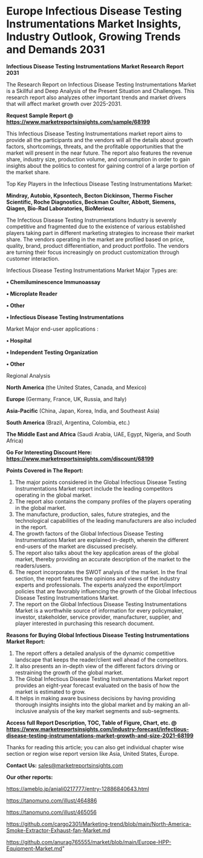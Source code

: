 # Europe Infectious Disease Testing Instrumentations Market Insights, Industry Outlook, Growing Trends and Demands 2031

<strong>Infectious Disease Testing Instrumentations Market Research Report 2031</strong>

The Research Report on Infectious Disease Testing Instrumentations Market is a Skillful and Deep Analysis of the Present Situation and Challenges. This research report also analyzes other important trends and market drivers that will affect market growth over 2025-2031.

<strong>Request Sample Report @ <a href=https://www.marketreportsinsights.com/sample/68199>https://www.marketreportsinsights.com/sample/68199</a></strong>

This Infectious Disease Testing Instrumentations market report aims to provide all the participants and the vendors will all the details about growth factors, shortcomings, threats, and the profitable opportunities that the market will present in the near future. The report also features the revenue share, industry size, production volume, and consumption in order to gain insights about the politics to contest for gaining control of a large portion of the market share.

Top Key Players in the Infectious Disease Testing Instrumentations Market:

<strong>Mindray, Autobio, Kpsontech, Becton Dickinson, Thermo Fischer Scientific, Roche Diagnostics, Beckman Coulter, Abbott, Siemens, Qiagen, Bio-Rad Laboratories, BioMerieux</strong>

The Infectious Disease Testing Instrumentations Industry is severely competitive and fragmented due to the existence of various established players taking part in different marketing strategies to increase their market share. The vendors operating in the market are profiled based on price, quality, brand, product differentiation, and product portfolio. The vendors are turning their focus increasingly on product customization through customer interaction.

Infectious Disease Testing Instrumentations Market Major Types are:

<strong>• Chemiluminescence Immunoassay

• Microplate Reader

• Other

• Infectious Disease Testing Instrumentations</strong>

Market Major end-user applications :

<strong>• Hospital

• Independent Testing Organization

• Other</strong>

Regional Analysis

</u><strong><b>North America</b></strong> (the United States, Canada, and Mexico)

<strong><b>Europe </b></strong>(Germany, France, UK, Russia, and Italy)

<strong><b>Asia-Pacific</b></strong> (China, Japan, Korea, India, and Southeast Asia)

<strong><b>South America</b></strong> (Brazil, Argentina, Colombia, etc.)

<strong><b>The Middle East and Africa</b></strong> (Saudi Arabia, UAE, Egypt, Nigeria, and South Africa)

<strong>Go For Interesting Discount Here: <a href=https://www.marketreportsinsights.com/discount/68199>https://www.marketreportsinsights.com/discount/68199</a></strong>

<strong>Points Covered in The Report:</strong>
<ol>
  <li>The major points considered in the Global Infectious Disease Testing Instrumentations Market report include the leading competitors operating in the global market.</li>
  <li>The report also contains the company profiles of the players operating in the global market.</li>
  <li>The manufacture, production, sales, future strategies, and the technological capabilities of the leading manufacturers are also included in the report.</li>
  <li>The growth factors of the Global Infectious Disease Testing Instrumentations Market are explained in-depth, wherein the different end-users of the market are discussed precisely.</li>
  <li>The report also talks about the key application areas of the global market, thereby providing an accurate description of the market to the readers/users.</li>
  <li>The report incorporates the SWOT analysis of the market. In the final section, the report features the opinions and views of the industry experts and professionals. The experts analyzed the export/import policies that are favorably influencing the growth of the Global Infectious Disease Testing Instrumentations Market.</li>
  <li>The report on the Global Infectious Disease Testing Instrumentations Market is a worthwhile source of information for every policymaker, investor, stakeholder, service provider, manufacturer, supplier, and player interested in purchasing this research document.</li>
</ol>
<strong>Reasons for Buying Global Infectious Disease Testing Instrumentations Market Report:</strong>

<ol>
  <li>The report offers a detailed analysis of the dynamic competitive landscape that keeps the reader/client well ahead of the competitors.</li>
  <li>It also presents an in-depth view of the different factors driving or restraining the growth of the global market.</li>
  <li>The Global Infectious Disease Testing Instrumentations Market report provides an eight-year forecast evaluated on the basis of how the market is estimated to grow.</li>
  <li>It helps in making aware business decisions by having providing thorough insights insights into the global market and by making an all-inclusive analysis of the key market segments and sub-segments.</li>
</ol>
<strong>Access full Report Description, TOC, Table of Figure, Chart, etc. @ <a href=https://www.marketreportsinsights.com/industry-forecast/infectious-disease-testing-instrumentations-market-growth-and-size-2021-68199>https://www.marketreportsinsights.com/industry-forecast/infectious-disease-testing-instrumentations-market-growth-and-size-2021-68199</a></strong>


Thanks for reading this article; you can also get individual chapter wise section or region wise report version like Asia, United States, Europe.

<strong>Contact Us:</strong>
sales@marketreportsinsights.com

<strong>Our other reports:</strong>

<a href=https://ameblo.jp/anjali0217777/entry-12886840643.html>https://ameblo.jp/anjali0217777/entry-12886840643.html</a>

<a href=https://tanomuno.com/illust/464886>https://tanomuno.com/illust/464886</a>

<a href=https://tanomuno.com/illust/465056>https://tanomuno.com/illust/465056</a>

<a href=https://github.com/cargo2301/Marketing-trend/blob/main/North-America-Smoke-Extractor-Exhaust-fan-Market.md>https://github.com/cargo2301/Marketing-trend/blob/main/North-America-Smoke-Extractor-Exhaust-fan-Market.md</a>

<a href=https://github.com/anurag765555/market/blob/main/Europe-HPP-Equipment-Market.md>https://github.com/anurag765555/market/blob/main/Europe-HPP-Equipment-Market.md</a>"
